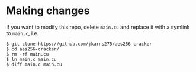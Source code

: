 # Making changes
If you want to modify this repo, delete `main.cu` and replace it with a symlink to `main.c`, i.e.

```
$ git clone https://github.com/jkarns275/aes256-cracker
$ cd aes256-cracker/
$ rm -rf main.cu
$ ln main.c main.cu
$ diff main.c main.cu

```
